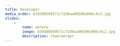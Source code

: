 ```yaml
---
title: Developer
media_order: 6393885b9571c72dbaa06588a09bc4c2.jpg
slides:
    -
        name: werwrw
        image: 6393885b9571c72dbaa06588a09bc4c2.jpg
        description: rtwerwerqer
---
```


